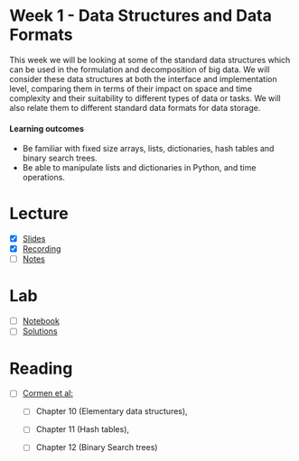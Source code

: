 # Week 1 - Data Structures and Data Formats
This week we will be looking at some of the standard data structures which can be used in the formulation and decomposition of big data. We will consider these data structures at both the interface and implementation level, comparing them in terms of their impact on space and time complexity and their suitability to different types of data or tasks. We will also relate them to different standard data formats for data storage.

#### Learning outcomes

- Be familiar with fixed size arrays, lists, dictionaries, hash tables and binary search trees.
- Be able to manipulate lists and dictionaries in Python, and time operations.

# Lecture
- [x] [Slides](https://canvas.sussex.ac.uk/courses/35221/files/6105324?module_item_id=1574668)
- [x] [Recording](https://sussex.cloud.panopto.eu/Panopto/Pages/Viewer.aspx?id=b465a734-4e68-4cb3-ac96-b36a008524e2)
- [ ] [Notes]()

# Lab
- [ ] [Notebook]()
- [ ] [Solutions]()

# Reading
- [ ] [Cormen et al:](https://readinglists.sussex.ac.uk/leganto/public/44SUS_INST/citation/24386287590002461?auth=SAML)
  - [ ] Chapter 10 (Elementary data structures),
  - [ ] Chapter 11 (Hash tables),
  - [ ] Chapter 12 (Binary Search trees)


